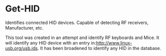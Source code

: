 # Get-HID
Identifies connected HID devices. Capable of detecting RF receivers, Manufacturer, etc.

This tool was created in an attempt and identify RF keyboards and Mice. It will identify any HID device with an entry in:http://www.linux-usb.org/usb.ids. It has been broadened to identify any HID in the database.
